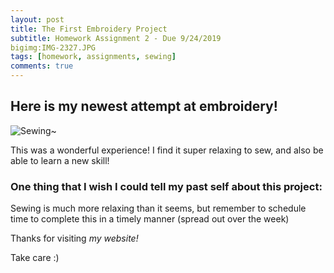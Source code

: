 ```yaml
---
layout: post
title: The First Embroidery Project  
subtitle: Homework Assignment 2 - Due 9/24/2019
bigimg:IMG-2327.JPG
tags: [homework, assignments, sewing]
comments: true
---
```

## Here is my newest attempt at embroidery!
![Sewing~](https://IMG-2327.JPG)

This was a wonderful experience! I find it super relaxing to sew, and also be able to learn a new skill! 

### One thing that I wish I could tell my past self about this project:
Sewing is much more relaxing than it seems, but remember to schedule time to complete this in a timely manner (spread out over the week)

Thanks for visiting _my website!_

Take care :)
